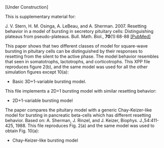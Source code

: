 [Under Construction]

This is supplementary material for:

J. V. Stern, H. M. Osinga, A. LeBeau, and A. Sherman. 2007. Resetting behavior in a model of bursting in secretory pituitary cells: Distinguishing plateaus from pseudo-plateaus. Bull. Math. Biol., __70__(1):68-88 [[PubMed]](https://pubmed.ncbi.nlm.nih.gov/17703340/)

This paper shows that two different classes of model for square-wave bursting in pituitary cells can be distinguished by their responses to resetting from the silent to the active phase. The model behavior resembles that seen in somatotrophs, lactotrophs, and corticotrophs.
This XPP file reproduces figure 2(b), and the same model was used for all the other simulation figures except 10(a):

* Basic 3D+1-variable bursting model.

This file implements a 2D+1 bursting model with similar resetting behavior:

* 2D+1-variable bursting model

The paper compares the pituitary model with a generic Chay-Keizer-like model for bursting in pancreatic beta-cells which has different resetting behavior.
Based on: A. Sherman, J. Rinzel, and J. Keizer, Biophys. J.,54:411-425, 1988.
This file reproduces Fig. 2(a) and the same model was used to obtain Fig. 10(a):

* Chay-Keizer-like bursting model
